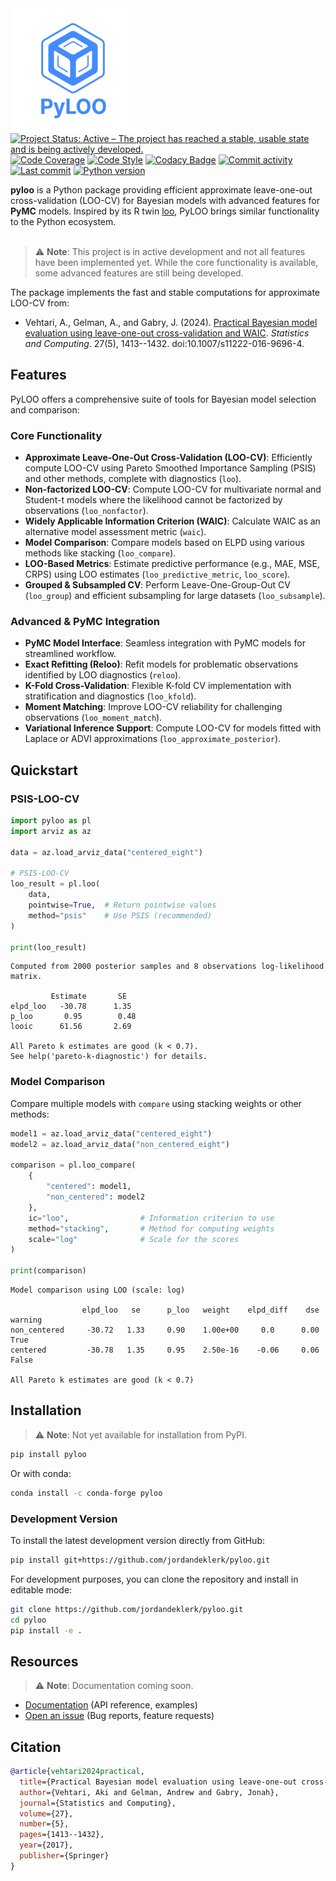 <!-- <h1 align="center">
<img src="./assets/pyloo_logo_revised.png"  width="250">
</h1> -->

<img src="./assets/pyloo_logo.png"  width="200" align="left">

<!-- [![PyPI Downloads](https://img.shields.io/pypi/dm/pyloo.svg?label=Pypi%20downloads)](https://pypi.org/project/pyloo/) -->
<!-- [![Conda Downloads](https://img.shields.io/conda/dn/conda-forge/pyloo.svg?label=Conda%20downloads)](https://anaconda.org/conda-forge/pyloo) -->
[![Project Status: Active – The project has reached a stable, usable state and is being actively developed.](https://www.repostatus.org/badges/latest/active.svg)](https://www.repostatus.org/#active)
[![Code Coverage](https://codecov.io/gh/jordandeklerk/pyloo/branch/main/graph/badge.svg)](https://codecov.io/gh/jordandeklerk/pyloo)
[![Code Style](https://img.shields.io/badge/code%20style-black-000000.svg)](https://github.com/ambv/black)
[![Codacy Badge](https://app.codacy.com/project/badge/Grade/1c08ec7d782c451784293c996537de14)](https://www.codacy.com/gh/jordandeklerk/pyloo/dashboard?utm_source=github.com&amp;utm_medium=referral&amp;utm_content=jordandeklerk/pyloo&amp;utm_campaign=Badge_Grade)
[![Commit activity](https://img.shields.io/github/commit-activity/m/jordandeklerk/pyloo)](https://github.com/jordandeklerk/pyloo/graphs/commit-activity)
[![Last commit](https://img.shields.io/github/last-commit/jordandeklerk/pyloo)](https://github.com/jordandeklerk/pyloo/graphs/commit-activity)
[![Python version](https://img.shields.io/badge/3.10%20%7C%203.11%20%7C%203.12-blue)](https://www.python.org/)

__pyloo__ is a Python package providing efficient approximate leave-one-out cross-validation (LOO-CV) for Bayesian models with advanced features for **PyMC** models. Inspired by its R twin [loo](https://github.com/stan-dev/loo), PyLOO brings similar functionality to the Python ecosystem.
<br><br>
> ⚠️ **Note**: This project is in active development and not all features have been implemented yet. While the core functionality is available, some advanced features are still being developed.

The package implements the fast and stable computations for approximate LOO-CV from:

* Vehtari, A., Gelman, A., and Gabry, J. (2024). [Practical Bayesian model evaluation using leave-one-out cross-validation and WAIC](https://arxiv.org/abs/1507.02646). _Statistics and Computing_. 27(5), 1413--1432. doi:10.1007/s11222-016-9696-4.

## Features

PyLOO offers a comprehensive suite of tools for Bayesian model selection and comparison:

### Core Functionality

*   **Approximate Leave-One-Out Cross-Validation (LOO-CV)**: Efficiently compute LOO-CV using Pareto Smoothed Importance Sampling (PSIS) and other methods, complete with diagnostics (`loo`).
*   **Non-factorized LOO-CV**: Compute LOO-CV for multivariate normal and Student-t models where the likelihood cannot be factorized by observations (`loo_nonfactor`).
*   **Widely Applicable Information Criterion (WAIC)**: Calculate WAIC as an alternative model assessment metric (`waic`).
*   **Model Comparison**: Compare models based on ELPD using various methods like stacking (`loo_compare`).
*   **LOO-Based Metrics**: Estimate predictive performance (e.g., MAE, MSE, CRPS) using LOO estimates (`loo_predictive_metric`, `loo_score`).
*   **Grouped & Subsampled CV**: Perform Leave-One-Group-Out CV (`loo_group`) and efficient subsampling for large datasets (`loo_subsample`).

### Advanced & PyMC Integration

*   **PyMC Model Interface**: Seamless integration with PyMC models for streamlined workflow.
*   **Exact Refitting (Reloo)**: Refit models for problematic observations identified by LOO diagnostics (`reloo`).
*   **K-Fold Cross-Validation**: Flexible K-fold CV implementation with stratification and diagnostics (`loo_kfold`).
*   **Moment Matching**: Improve LOO-CV reliability for challenging observations (`loo_moment_match`).
*   **Variational Inference Support**: Compute LOO-CV for models fitted with Laplace or ADVI approximations (`loo_approximate_posterior`).

## Quickstart

### PSIS-LOO-CV

```python
import pyloo as pl
import arviz as az

data = az.load_arviz_data("centered_eight")

# PSIS-LOO-CV
loo_result = pl.loo(
    data,
    pointwise=True,  # Return pointwise values
    method="psis"    # Use PSIS (recommended)
)

print(loo_result)
```
```
Computed from 2000 posterior samples and 8 observations log-likelihood matrix.

         Estimate       SE
elpd_loo   -30.78      1.35
p_loo       0.95        0.48
looic      61.56       2.69

All Pareto k estimates are good (k < 0.7).
See help('pareto-k-diagnostic') for details.
```

### Model Comparison

Compare multiple models with `compare` using stacking weights or other methods:

```python
model1 = az.load_arviz_data("centered_eight")
model2 = az.load_arviz_data("non_centered_eight")

comparison = pl.loo_compare(
    {
        "centered": model1,
        "non_centered": model2
    },
    ic="loo",                # Information criterion to use
    method="stacking",       # Method for computing weights
    scale="log"              # Scale for the scores
)

print(comparison)
```
```
Model comparison using LOO (scale: log)

                elpd_loo   se      p_loo   weight    elpd_diff    dse     warning
non_centered     -30.72   1.33     0.90    1.00e+00     0.0      0.00      True
centered         -30.78   1.35     0.95    2.50e-16    -0.06     0.06      False

All Pareto k estimates are good (k < 0.7)
```

## Installation

> ⚠️ **Note**: Not yet available for installation from PyPI.

```bash
pip install pyloo
```

Or with conda:

```bash
conda install -c conda-forge pyloo
```

### Development Version

To install the latest development version directly from GitHub:

```bash
pip install git+https://github.com/jordandeklerk/pyloo.git
```

For development purposes, you can clone the repository and install in editable mode:

```bash
git clone https://github.com/jordandeklerk/pyloo.git
cd pyloo
pip install -e .
```

## Resources

> ⚠️ **Note**: Documentation coming soon.

* [Documentation]() (API reference, examples)
* [Open an issue]() (Bug reports, feature requests)

## Citation

```bibtex
@article{vehtari2024practical,
  title={Practical Bayesian model evaluation using leave-one-out cross-validation and WAIC},
  author={Vehtari, Aki and Gelman, Andrew and Gabry, Jonah},
  journal={Statistics and Computing},
  volume={27},
  number={5},
  pages={1413--1432},
  year={2017},
  publisher={Springer}
}
